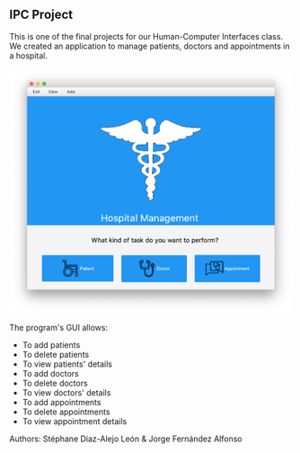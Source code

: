 
## IPC Project

This is one of the final projects for our Human-Computer Interfaces class. We created an application to manage patients, doctors and appointments in a hospital. 


![](/src/images/main.png)





The program's GUI allows:

* To add patients
* To delete patients
* To view patients' details
* To add doctors
* To delete doctors
* To view doctors' details
* To add appointments
* To delete appointments
* To view appointment details


Authors: Stéphane Díaz-Alejo León & Jorge Fernández Alfonso
